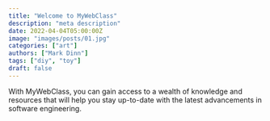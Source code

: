 ```yaml
---
title: "Welcome to MyWebClass"
description: "meta description"
date: 2022-04-04T05:00:00Z
image: "images/posts/01.jpg"
categories: ["art"]
authors: ["Mark Dinn"]
tags: ["diy", "toy"]
draft: false
---
```

With MyWebClass, you can gain access to a wealth of knowledge and resources that will help you stay up-to-date with the latest advancements in software engineering.
